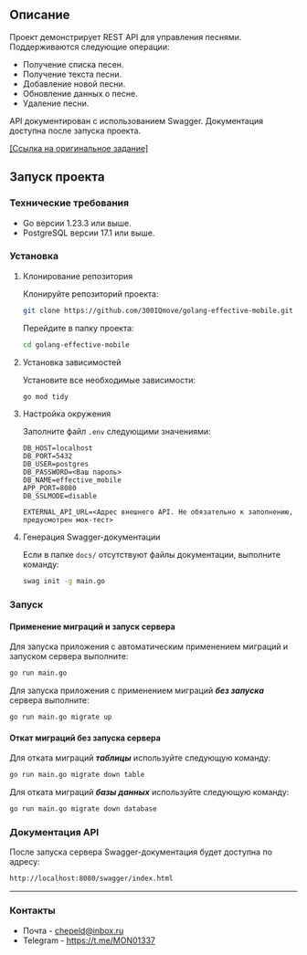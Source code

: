 ## Описание

Проект демонстрирует REST API для управления песнями. Поддерживаются следующие операции:

- Получение списка песен.
- Получение текста песни.
- Добавление новой песни.
- Обновление данных о песне.
- Удаление песни.

API документирован с использованием Swagger. Документация доступна после запуска проекта.

[[Ссылка на оригинальное задание]](https://docs.google.com/document/d/1hoM1VvKRYn2D2Ke8z0WhpidBdTHfnX5Aj9B2qwwgWJg/edit?usp=sharing)

## Запуск проекта

### Технические требования

- Go версии 1.23.3 или выше.
- PostgreSQL версии 17.1 или выше.

### Установка

1. Клонирование репозитория

   Клонируйте репозиторий проекта:
   ```bash
   git clone https://github.com/300IQmove/golang-effective-mobile.git
   ```
   Перейдите в папку проекта:
   ```bash
   cd golang-effective-mobile
   ```
   
2. Установка зависимостей

   Установите все необходимые зависимости:
   ```bash
   go mod tidy
   ```
3. Настройка окружения

   Заполните файл `.env` следующими значениями:
   ```env
   DB_HOST=localhost
   DB_PORT=5432
   DB_USER=postgres
   DB_PASSWORD=<Ваш пароль>
   DB_NAME=effective_mobile
   APP_PORT=8080
   DB_SSLMODE=disable
   
   EXTERNAL_API_URL=<Адрес внешнего API. Не обязательно к заполнению, предусмотрен мок-тест>
   ```
   
4. Генерация Swagger-документации

   Если в папке `docs/` отсутствуют файлы документации, выполните команду:
   ```bash
   swag init -g main.go
   ```
   
### Запуск

#### Применение миграций и запуск сервера

Для запуска приложения с автоматическим применением миграций и запуском сервера выполните:
```bash
go run main.go
```
Для запуска приложения с применением миграций ***без запуска*** сервера выполните:
```bash
go run main.go migrate up
```

#### Откат миграций без запуска сервера

Для отката миграций ***таблицы*** используйте следующую команду:
```bash
go run main.go migrate down table
```
Для отката миграций ***базы данных*** используйте следующую команду:
```bash
go run main.go migrate down database
```

### Документация API

После запуска сервера Swagger-документация будет доступна по адресу:
```bash
http://localhost:8080/swagger/index.html
```

---

### Контакты

- Почта - chepeld@inbox.ru
- Telegram - https://t.me/MON01337